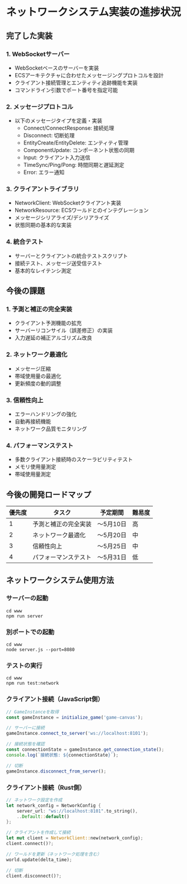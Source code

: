 # ネットワークシステム実装の進捗状況

## 完了した実装

### 1. WebSocketサーバー
- WebSocketベースのサーバーを実装
- ECSアーキテクチャに合わせたメッセージングプロトコルを設計
- クライアント接続管理とエンティティ追跡機能を実装
- コマンドライン引数でポート番号を指定可能

### 2. メッセージプロトコル
- 以下のメッセージタイプを定義・実装
  - Connect/ConnectResponse: 接続処理
  - Disconnect: 切断処理
  - EntityCreate/EntityDelete: エンティティ管理
  - ComponentUpdate: コンポーネント状態の同期
  - Input: クライアント入力送信
  - TimeSync/Ping/Pong: 時間同期と遅延測定
  - Error: エラー通知

### 3. クライアントライブラリ
- NetworkClient: WebSocketクライアント実装
- NetworkResource: ECSワールドとのインテグレーション
- メッセージシリアライズ/デシリアライズ
- 状態同期の基本的な実装

### 4. 統合テスト
- サーバーとクライアントの統合テストスクリプト
- 接続テスト、メッセージ送受信テスト
- 基本的なレイテンシ測定

## 今後の課題

### 1. 予測と補正の完全実装
- クライアント予測機能の拡充
- サーバーリコンサイル（誤差修正）の実装
- 入力遅延の補正アルゴリズム改良

### 2. ネットワーク最適化
- メッセージ圧縮
- 帯域使用量の最適化
- 更新頻度の動的調整

### 3. 信頼性向上
- エラーハンドリングの強化
- 自動再接続機能
- ネットワーク品質モニタリング

### 4. パフォーマンステスト
- 多数クライアント接続時のスケーラビリティテスト
- メモリ使用量測定
- 帯域使用量測定

## 今後の開発ロードマップ

| 優先度 | タスク                               | 予定期間           | 難易度 |
|-------|------------------------------------|------------------|--------|
| 1     | 予測と補正の完全実装                 | 〜5月10日        | 高     |
| 2     | ネットワーク最適化                   | 〜5月20日        | 中     |
| 3     | 信頼性向上                          | 〜5月25日        | 中     |
| 4     | パフォーマンステスト                 | 〜5月31日        | 低     |

## ネットワークシステム使用方法

### サーバーの起動
```
cd www
npm run server
```

### 別ポートでの起動
```
cd www
node server.js --port=8080
```

### テストの実行
```
cd www
npm run test:network
```

### クライアント接続（JavaScript側）
```javascript
// GameInstanceを取得
const gameInstance = initialize_game('game-canvas');

// サーバーに接続
gameInstance.connect_to_server('ws://localhost:8101');

// 接続状態を確認
const connectionState = gameInstance.get_connection_state();
console.log(`接続状態: ${connectionState}`);

// 切断
gameInstance.disconnect_from_server();
```

### クライアント接続（Rust側）
```rust
// ネットワーク設定を作成
let network_config = NetworkConfig {
    server_url: "ws://localhost:8101".to_string(),
    ..Default::default()
};

// クライアントを作成して接続
let mut client = NetworkClient::new(network_config);
client.connect()?;

// ワールドを更新（ネットワーク処理を含む）
world.update(delta_time);

// 切断
client.disconnect()?;
``` 